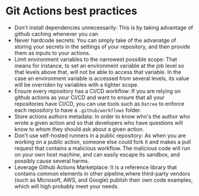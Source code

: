 # Git Actions best practices

- Don't install dependencies unnecessarily: This is by taking advantage of github caching whenever you can
- Never hardcode secrets: You can simply take of the advanatge of storing your secrets in the settings of your repository, and then provide them as inputs to your actions.
- Limit environment variables to the narrowest possible scope: That means for instance, to set an environment variable at the job level so that levels above that, will not be able to access that variable. In the case an environment variable is accessed from several levels, its value will be overriden by variables with a tighter scope.
- Ensure every repository has a CI/CD workflow: If you are relying on github actions as your CI/CD and want to ensure that all your repositories have CI/CD, you can use tools such as `Datree` to enforce each repository to have a `.github/workflows` folder.
- Store actions authors metadata: In order to know who's the author who wrote a given action and so that developers who have questions will know to whom they should ask about a given action.
- Don't use self-hosted runners in a public repository: As when you are working on a public action, someone else could fork it and makes a pull request that contains a malicious workflow. The malicious code will run on your own host machine, and can easily escape its sandbox, and possibly cause several harms.
- Leverage Github Actions Marketplace: It is a reference library that contains common elements in other pipeline,where third-party vendors (such as Microsoft, AWS, and Google) publish their own code examples, which will high probably meet your needs.